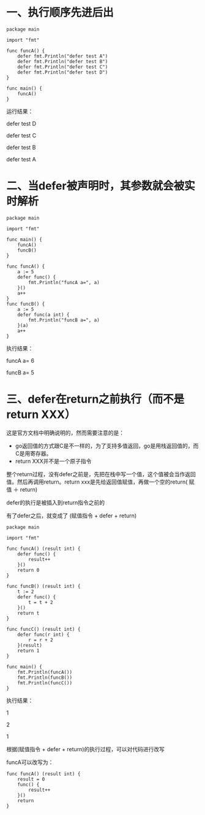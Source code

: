 # 一、执行顺序先进后出

```
package main

import "fmt"

func funcA() {
    defer fmt.Println("defer test A")
    defer fmt.Println("defer test B")
    defer fmt.Println("defer test C")
    defer fmt.Println("defer test D")
}

func main() {
    funcA()
}
```

运行结果：

defer test D

defer test C

defer test B

defer test A

# 二、当defer被声明时，其参数就会被实时解析

```
package main

import "fmt"

func main() {
    funcA()
    funcB()
}

func funcA() {
    a := 5
    defer func() {
        fmt.Println("funcA a=", a)
    }() 
    a++ 
}
func funcB() {
    a := 5
    defer func(a int) {
        fmt.Println("funcB a=", a)
    }(a)
    a++ 
}
```

执行结果：

funcA a= 6

funcB a= 5

# 三、defer在return之前执行（而不是return XXX）

这是官方文档中明确说明的，然而需要注意的是：

* go返回值的方式跟C是不一样的，为了支持多值返回，go是用栈返回值的，而C是用寄存器。
* return XXX并不是一个原子指令

整个return过程，没有defer之前是，先把在栈中写一个值，这个值被会当作返回值。然后再调用return。return xxx是先给返回值赋值，再做一个空的return\( 赋值 ＋ return\)

defer的执行是被插入到return指令之前的

有了defer之后，就变成了 \(赋值指令 +  defer + return\)

```
package main

import "fmt"

func funcA() (result int) {
    defer func() {
        result++
    }() 
    return 0
}

func funcB() (result int) {
    t := 2
    defer func() {
        t = t + 2 
    }() 
    return t
}

func funcC() (result int) {
    defer func(r int) {
        r = r + 2 
    }(result)
    return 1
}

func main() {
    fmt.Println(funcA())
    fmt.Println(funcB())
    fmt.Println(funcC())
}
```

执行结果：

1

2

1

根据\(赋值指令 +  defer + return\)的执行过程，可以对代码进行改写

funcA可以改写为：

```
func funcA() (result int) {
    result = 0
    func() {
        result++
    }() 
    return 
}
```



